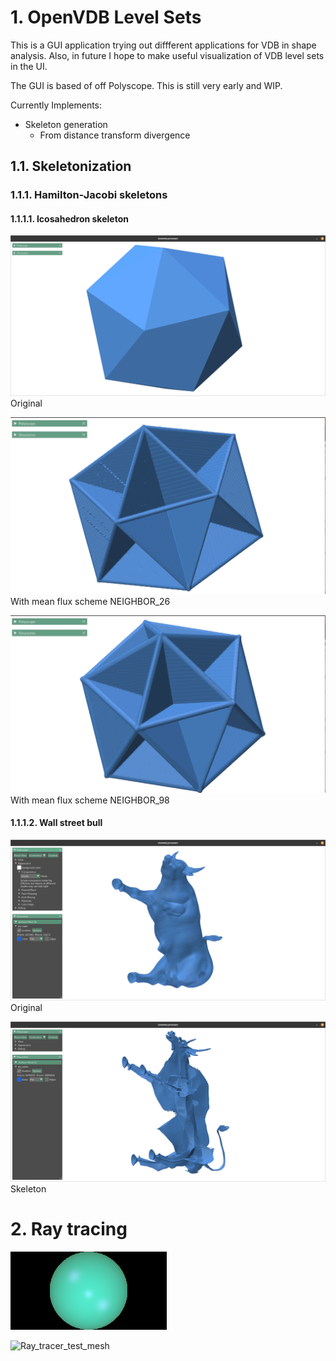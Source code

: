 # 1. OpenVDB Level Sets
This is a GUI application trying out diffferent applications for VDB in shape analysis.
Also, in future I hope to make useful visualization of VDB level sets in the UI.

The GUI is based of off Polyscope. This is still very early and WIP.

Currently Implements:
 - Skeleton generation
    - From distance transform divergence

## 1.1. Skeletonization
### 1.1.1. Hamilton-Jacobi skeletons
#### 1.1.1.1. Icosahedron skeleton
![Icosahedron original](./images/Icosahedron_original.png)
                Original

![Mean flux scheme NEIGHBOR_26](./images/Icosahedron_neighbor_26.png)
                With mean flux scheme NEIGHBOR_26

![Mean flux scheme NEIGHBOR_98](./images/Icosahedron_neighbor_98.png)
                With mean flux scheme NEIGHBOR_98

#### 1.1.1.2. Wall street bull
![Bull_original](./images/Bull_original.png)
             Original

![Bull skeleton](./images/Bull_skeleton.png)
             Skeleton

# 2. Ray tracing
![Ray_tracer_test](./images/rt_test.png)

![Ray_tracer_test_mesh](./images/pyramid_test.png)